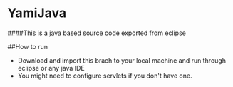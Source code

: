 # YamiJava
####This is a java based source code exported from eclipse

##How to run
* Download and import this brach to your local machine and run through eclipse or any java IDE
* You might need to configure servlets if you don't have one.



